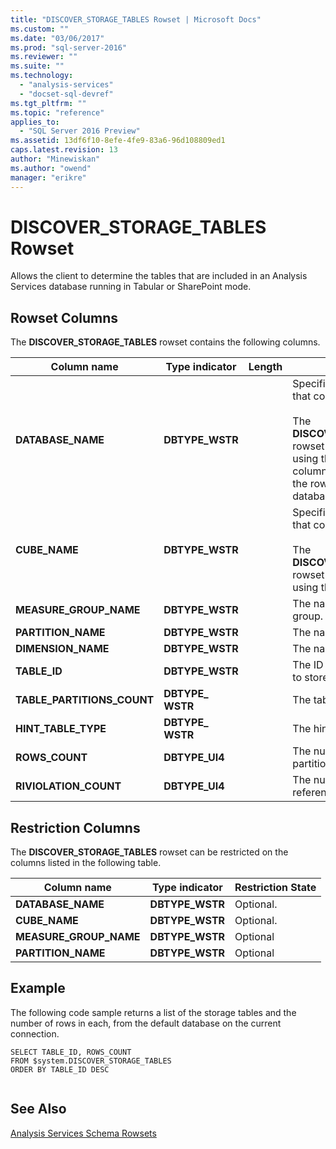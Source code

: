 ```yaml
---
title: "DISCOVER_STORAGE_TABLES Rowset | Microsoft Docs"
ms.custom: ""
ms.date: "03/06/2017"
ms.prod: "sql-server-2016"
ms.reviewer: ""
ms.suite: ""
ms.technology: 
  - "analysis-services"
  - "docset-sql-devref"
ms.tgt_pltfrm: ""
ms.topic: "reference"
applies_to: 
  - "SQL Server 2016 Preview"
ms.assetid: 13df6f10-8efe-4fe9-83a6-96d108809ed1
caps.latest.revision: 13
author: "Minewiskan"
ms.author: "owend"
manager: "erikre"
---
```

# DISCOVER_STORAGE_TABLES Rowset
  Allows the client to determine the tables that are included in an Analysis Services database running in Tabular or SharePoint mode.  
  
## Rowset Columns  
 The **DISCOVER_STORAGE_TABLES** rowset contains the following columns.  
  
|**Column name**|**Type indicator**|**Length**|**Description**|  
|---------------------|------------------------|----------------|---------------------|  
|**DATABASE_NAME**|**DBTYPE_WSTR**||Specifies the database name that contains the tables.<br /><br /> The **DISCOVER_STORAGE_TABLES** rowset can be restricted by using this column. If this column is not used to restrict the rowset, the current database is used.|  
|**CUBE_NAME**|**DBTYPE_WSTR**||Specifies the cube or model that contains the tables.<br /><br /> The **DISCOVER_STORAGE_TABLES** rowset can be restricted by using this column.|  
|**MEASURE_GROUP_NAME**|**DBTYPE_WSTR**||The name of the measure group.|  
|**PARTITION_NAME**|**DBTYPE_WSTR**||The name of the partition.|  
|**DIMENSION_NAME**|**DBTYPE_WSTR**||The name of the dimension.|  
|**TABLE_ID**|**DBTYPE_WSTR**||The ID of the table that is used to store the table attributes.|  
|**TABLE_PARTITIONS_COUNT**|**DBTYPE_ WSTR**||The table partition count.|  
|**HINT_TABLE_TYPE**|**DBTYPE_ WSTR**||The hint of the table type.|  
|**ROWS_COUNT**|**DBTYPE_UI4**||The number of rows in the partition.|  
|**RIVIOLATION_COUNT**|**DBTYPE_UI4**||The number of rows with referential integrity violations.|  
  
## Restriction Columns  
 The **DISCOVER_STORAGE_TABLES** rowset can be restricted on the columns listed in the following table.  
  
|**Column name**|**Type indicator**|**Restriction State**|  
|---------------------|------------------------|---------------------------|  
|**DATABASE_NAME**|**DBTYPE_WSTR**|Optional.|  
|**CUBE_NAME**|**DBTYPE_WSTR**|Optional.|  
|**MEASURE_GROUP_NAME**|**DBTYPE_WSTR**|Optional|  
|**PARTITION_NAME**|**DBTYPE_WSTR**|Optional|  
  
## Example  
 The following code sample returns a list of the storage tables and the number of rows in each, from the default database on the current connection.  
  
```  
SELECT TABLE_ID, ROWS_COUNT  
FROM $system.DISCOVER_STORAGE_TABLES  
ORDER BY TABLE_ID DESC  
  
```  
  
## See Also  
 [Analysis Services Schema Rowsets](../../../analysis-services/schema-rowsets/analysis-services-schema-rowsets.md)  
  
  